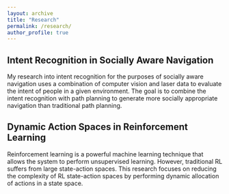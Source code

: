 ```yaml
---
layout: archive
title: "Research"
permalink: /research/
author_profile: true
---
```


Intent Recognition in Socially Aware Navigation
------
My research into intent recognition for the purposes of socially aware navigation uses a combination of computer vision and laser data to evaluate the intent of people in a given environment. The goal is to combine the intent recognition with path planning to generate more socially appropriate navigation than traditional path planning.

Dynamic Action Spaces in Reinforcement Learning
------
Reinforcement learning is a powerful machine learning technique that allows the system to perform unsupervised learning. However, traditional RL suffers from large state-action spaces. This research focuses on reducing the complexity of RL state-action spaces by performing dynamic allocation of actions in a state space. 
